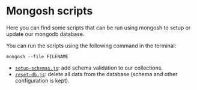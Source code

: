 # Mongosh scripts

Here you can find some scripts that can be run using mongosh to setup or update our mongodb database.

You can run the scripts using the following command in the terminal:

    mongosh --file FILENAME

- [`setup-schemas.js`](./setup-schemas.js): add schema validation to our collections.
- [`reset-db.js`](./reset-db.js): delete all data from the database (schema and other configuration is kept).
